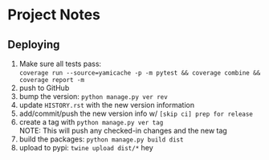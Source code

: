 # Project Notes

## Deploying

1.  Make sure all tests pass:  
`coverage run --source=yamicache -p -m pytest && coverage combine && coverage report -m`
1.  push to GitHub
1.  bump the version: `python manage.py ver rev`
1.  update `HISTORY.rst` with the new version information
1.  add/commit/push the new version info w/ `[skip ci] prep for release`
1.  create a tag with `python manage.py ver tag`  
    NOTE: This will push any checked-in changes and the new tag
1.  build the packages: `python manage.py build dist`
1.  upload to pypi: `twine upload dist/*`
hey
